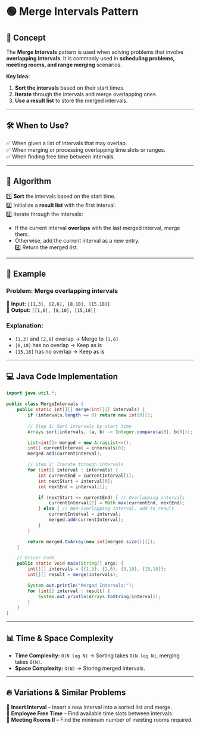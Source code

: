 # 🟢 **Merge Intervals Pattern**

## 📌 **Concept**
The **Merge Intervals** pattern is used when solving problems that involve **overlapping intervals**. It is commonly used in **scheduling problems, meeting rooms, and range merging** scenarios.

**Key Idea:**
1. **Sort the intervals** based on their start times.
2. **Iterate** through the intervals and merge overlapping ones.
3. **Use a result list** to store the merged intervals.

---

## 🛠 **When to Use?**
✅ When given a list of intervals that may overlap.  
✅ When merging or processing overlapping time slots or ranges.  
✅ When finding free time between intervals.

---

## 🚀 **Algorithm**

1️⃣ **Sort** the intervals based on the start time.  
2️⃣ Initialize a **result list** with the first interval.  
3️⃣ Iterate through the intervals:
- If the current interval **overlaps** with the last merged interval, merge them.
- Otherwise, add the current interval as a new entry.  
  4️⃣ Return the merged list.

---

## 📍 **Example**

### **Problem:** Merge overlapping intervals
🔹 **Input:** `[[1,3], [2,6], [8,10], [15,18]]`  
🔹 **Output:** `[[1,6], [8,10], [15,18]]`

### **Explanation:**
- `[1,3]` and `[2,6]` overlap → Merge to `[1,6]`
- `[8,10]` has no overlap → Keep as is
- `[15,18]` has no overlap → Keep as is

---

## 💻 **Java Code Implementation**

```java
import java.util.*;

public class MergeIntervals {
    public static int[][] merge(int[][] intervals) {
        if (intervals.length == 0) return new int[0][];
        
        // Step 1: Sort intervals by start time
        Arrays.sort(intervals, (a, b) -> Integer.compare(a[0], b[0]));

        List<int[]> merged = new ArrayList<>();
        int[] currentInterval = intervals[0];
        merged.add(currentInterval);

        // Step 2: Iterate through intervals
        for (int[] interval : intervals) {
            int currentEnd = currentInterval[1];
            int nextStart = interval[0];
            int nextEnd = interval[1];

            if (nextStart <= currentEnd) { // Overlapping intervals
                currentInterval[1] = Math.max(currentEnd, nextEnd);
            } else { // Non-overlapping interval, add to result
                currentInterval = interval;
                merged.add(currentInterval);
            }
        }

        return merged.toArray(new int[merged.size()][]);
    }

    // Driver Code
    public static void main(String[] args) {
        int[][] intervals = {{1,3}, {2,6}, {8,10}, {15,18}};
        int[][] result = merge(intervals);

        System.out.println("Merged Intervals:");
        for (int[] interval : result) {
            System.out.println(Arrays.toString(interval));
        }
    }
}
```

---

## 📊 **Time & Space Complexity**

- **Time Complexity:** `O(N log N)` → Sorting takes `O(N log N)`, merging takes `O(N)`.
- **Space Complexity:** `O(N)` → Storing merged intervals.

---

## 🔥 **Variations & Similar Problems**
🔹 **Insert Interval** – Insert a new interval into a sorted list and merge.  
🔹 **Employee Free Time** – Find available time slots between intervals.  
🔹 **Meeting Rooms II** – Find the minimum number of meeting rooms required.

